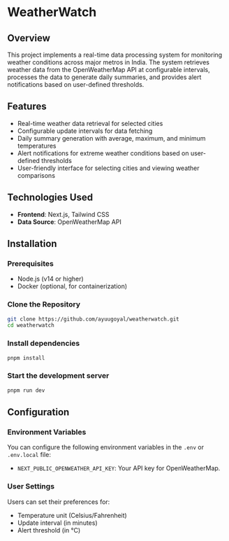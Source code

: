 # WeatherWatch

## Overview

This project implements a real-time data processing system for monitoring weather conditions across major metros in India. The system retrieves weather data from the OpenWeatherMap API at configurable intervals, processes the data to generate daily summaries, and provides alert notifications based on user-defined thresholds.

## Features

-   Real-time weather data retrieval for selected cities
-   Configurable update intervals for data fetching
-   Daily summary generation with average, maximum, and minimum temperatures
-   Alert notifications for extreme weather conditions based on user-defined thresholds
-   User-friendly interface for selecting cities and viewing weather comparisons

## Technologies Used

-   **Frontend**: Next.js, Tailwind CSS
-   **Data Source**: OpenWeatherMap API

## Installation

### Prerequisites

-   Node.js (v14 or higher)
-   Docker (optional, for containerization)

### Clone the Repository

```bash
git clone https://github.com/ayuugoyal/weatherwatch.git
cd weatherwatch
```

### Install dependencies

```bash
pnpm install
```

### Start the development server

```bash
pnpm run dev
```

## Configuration

### Environment Variables

You can configure the following environment variables in the `.env` or `.env.local` file:

-   `NEXT_PUBLIC_OPENWEATHER_API_KEY`: Your API key for OpenWeatherMap.

### User Settings

Users can set their preferences for:

-   Temperature unit (Celsius/Fahrenheit)
-   Update interval (in minutes)
-   Alert threshold (in °C)
